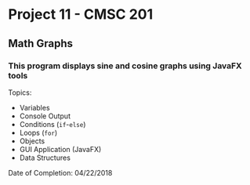 # Project 11 - CMSC 201
## Math Graphs
### This program displays sine and cosine graphs using JavaFX tools

Topics:
- Variables
- Console Output
- Conditions (```if```-```else```)
- Loops (```for```)
- Objects
- GUI Application (JavaFX)
- Data Structures

Date of Completion: 04/22/2018
